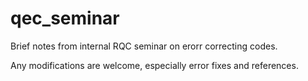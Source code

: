 # qec_seminar
Brief notes from internal RQC seminar on erorr correcting codes.

Any modifications are welcome, especially error fixes and references.
